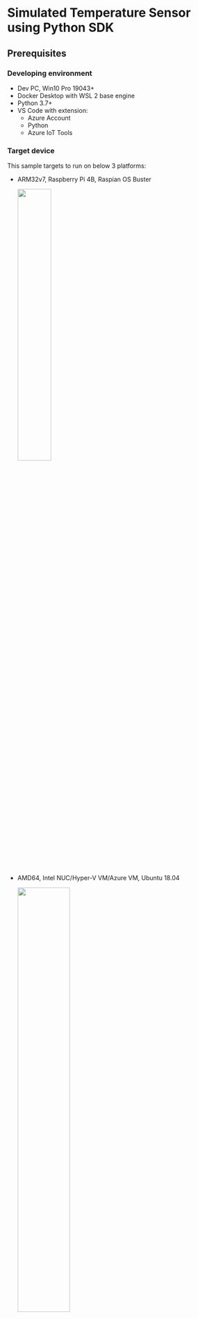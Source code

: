 # Simulated Temperature Sensor using Python SDK

## Prerequisites

### Developing environment
- Dev PC, Win10 Pro 19043+
- Docker Desktop with WSL 2 base engine
- Python 3.7+
- VS Code with extension:
  - Azure Account
  - Python
  - Azure IoT Tools

### Target device
This sample targets to run on below 3 platforms:

- ARM32v7, Raspberry Pi 4B, Raspian OS Buster
  
  <img src="images/RPi4B.png" width=40%>
  
- AMD64, Intel NUC/Hyper-V VM/Azure VM, Ubuntu 18.04

  <img src="images/intel-nuc.png" width=50%>

- ARM64v8, nVidia Jetson Nano, Ubuntu 18.04

  <img src="images/jetson-nano.png" width=40%>


### Azure Global

- IoT Edge Connection String: `HostName=iothub-0707.azure-devices.net;DeviceId=RPi4-01;SharedAccessKey=INh****************************nxo=`

- Container Registry:
  - Registry name: `cr0713`
  - Login server: `cr0713.azurecr.io`
  - Password: `g4n******************dKw`

### Azure China

- IoT Edge Connection String: `HostName=iothub-0713.azure-devices.cn;DeviceId=RPi4-01;SharedAccessKey=Lr1***************************HI4=`

- Container Registry:
  - Registry name: `cr0714`
  - Login server: `cr0714.azurecr.cn`
  - Password: `25M******************gwl`


## Step 1: Create a new IoT Edge Solution in VS Code


### 1. Azure Login

In VS Code, press `Ctrl+Shift+P` to open the command palette -> Select `Azure: log in` -> Follow the instructions to sign in Azure global or Auzre China account.

### 2. Create a new edge solution

In the command palette, run `Azure IoT Edge: New IoT Edge solution` -> Select folder -> Provide a solution name: `Simulated-Temperature-Sensor-python` -> Select module template: `Python Module` -> Provide a module name: `Simulated-Temperature-Sensor-python` -> Provide Docker image repository: `cr0713.azurecr.io/`.

### 3. Add container registry credentials

In VS Code, open `.env` and ensure the registery username and password are there:
  
  ```
  CONTAINER_REGISTRY_USERNAME_cr0713=cr0713
  CONTAINER_REGISTRY_PASSWORD_cr0713=g4n**************dKw
  ```

### 4. Select target architecture

Since we are using RPI4, the target architecture shall be `arm32v7`.

You may open command palette and search `Azure IoT Edge: Set Default Target Plaform for Edge` -> Select `arm32v7`.

You may also click the `amd64` icon from the status bar to make this change.

<img src="images/edge-platform.png" width=75%>

## Step 2: Write some codes to simulate telemetry

In VS Code, open `main.py` -> press `Ctrl+A` and `Delete`.

You may need some basic knowledge of how to send a message to Azure IoT Hub using Azure IoT Device Python SDK. 



### 1. Import IoTHubModuleClient

```
from azure.iot.device.aio import IoTHubModuleClient
```

### 2. Use module_client methods

```
# Create client object to interact with Azure IoT Hub
module_client = IoTHubModuleClient.create_from_connection_string(EdgeHubConnectionString)
```

Below methods are similar to the device_client methods.
- connect()
- send_message()
- shutdown()


If you want to find more info re IoTHubModuleClient module, you may refer to [this](https://docs.microsoft.com/en-us/python/api/azure-iot-device/azure.iot.device.iothubmoduleclient?view=azure-python).

### 3. Connect the client.

Just use below code:
```
# Connect the client
await module_client.connect()
```  

### 4. Simulate the telemetry

In this sample, I used the random.uniform() method to simulate the temperature between 10 degrees to 35 degrees, and the humidity between 10% to 80%. 

### 5. Send the message to IoT Hub

Here I used module_client.send_message() method.

### 6. Finally, disconnect or shutdown.

The final code can be found from [here](sources/main.py).

## Step 3. Modify deployment template

In VS Code, click `deployment.template.json`, and make below modifications:
- Remove the `SimulatedTemperatureSensor` part
- Modify `Simulated_Temperature_Sensor_python` -> `settings` -> `createOptions`:
  - "createOptions": `"{\"HostConfig\":{\"Privileged\": true}}"`
- Remove 2nd line in `$edgeHub -> routes`. 

## Step 4: Docker build and push

Right-click on `deployment.template.json` -> Select `Build and push to IoT Edge Solution`. You will see below logs.

![](images/docker-build-push.png)

Here you may build for multiple platforms: AMD64, arm32v7, arm64v8.

## Step 5: Deploy to a single device

Once docker build is completed, you will see a deployment manifest created under folder `./config.` 

Right click on `deployment.arm32v7.json` and select `Create Deployment for a Single Device` -> Select the target device: `RPi4-01`.


## Step 6: View the result

Go to your RPi4, list the edge.
```
sudo iotedge list
```

![](images/iotedge-list.png)

In VS code, check the logs of your target edge device.

![](images/View-logs.png)

<END>